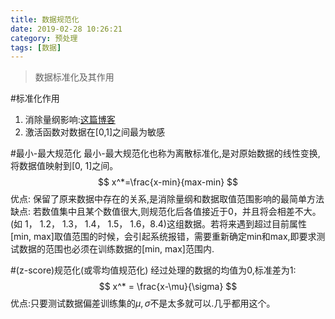 ```yaml
---
title: 数据规范化
date: 2019-02-28 10:26:21
category: 预处理
tags: [数据]
---
```

>数据标准化及其作用

#标准化作用
1. 消除量纲影响:[这篇博客](https://blog.csdn.net/liangjiubujiu/article/details/80977502)
2. 激活函数对数据在[0,1]之间最为敏感

#最小-最大规范化
最小-最大规范化也称为离散标准化,是对原始数据的线性变换,将数据值映射到[0, 1]之间。
$$
x^*=\frac{x-min}{max-min}
$$
优点: 保留了原来数据中存在的关系,是消除量纲和数据取值范围影响的最简单方法
缺点: 若数值集中且某个数值很大,则规范化后各值接近于0，并且将会相差不大。(如 1， 1.2， 1.3， 1.4， 1.5， 1.6，8.4)这组数据。若将来遇到超过目前属性[min, max]取值范围的时候，会引起系统报错，需要重新确定min和max,即要求测试数据的范围也必须在训练数据的[min, max]范围内.

#(z-score)规范化(或零均值规范化) 
经过处理的数据的均值为0,标准差为1:
$$
x^*  = \frac{x-\mu}{\sigma}
$$
优点:只要测试数据偏差训练集的$\mu,\sigma$不是太多就可以.几乎都用这个。